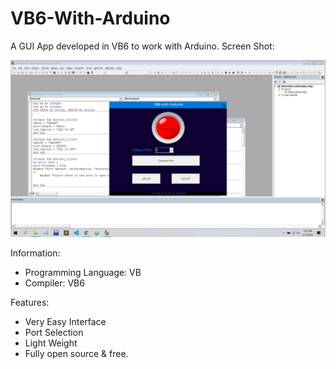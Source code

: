 # VB6-With-Arduino
A GUI App developed in VB6 to work with Arduino.
Screen Shot:

<img src="ss.jpg">

Information:
- Programming Language: VB
- Compiler: VB6


Features:
- Very Easy Interface 
- Port Selection 
- Light Weight 
- Fully open source & free.
